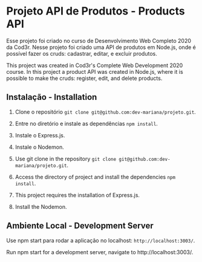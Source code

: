 # Projeto API de Produtos - Products API

Esse projeto foi criado no curso de Desenvolvimento Web Completo 2020 da Cod3r.
Nesse projeto foi criado uma API de produtos em Node.js, onde é possível fazer os cruds: cadastrar, editar, e excluir produtos.

This project was created in Cod3r's Complete Web Development 2020 course.
In this project a product API was created in Node.js, where it is possible to make the cruds: register, edit, and delete products.

## Instalação - Installation

1. Clone o repositório `git clone git@github.com:dev-mariana/projeto.git`.
2. Entre no diretório e instale as dependências `npm install`.
3. Instale o Express.js.
4. Instale o Nodemon.

1. Use git clone in the repository `git clone git@github.com:dev-mariana/projeto.git`.
2. Access the directory of project and install the dependencies `npm install`.
3. This project requires the installation of Express.js.
4. Install the Nodemon.

## Ambiente Local - Development Server

Use npm start para rodar a aplicação no localhost: `http://localhost:3003/`. 

Run npm start for a development server, navigate to http://localhost:3003/. 
